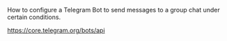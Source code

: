 How to configure a Telegram Bot to send messages to a group chat under certain conditions.

<https://core.telegram.org/bots/api>
